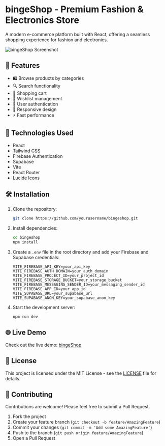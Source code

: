 # bingeShop - Premium Fashion & Electronics Store

A modern e-commerce platform built with React, offering a seamless shopping experience for fashion and electronics.

![bingeShop Screenshot](https://teal-centaur-f80c72.netlify.app/screenshot.png)

## 🌟 Features

- 🛍️ Browse products by categories
- 🔍 Search functionality
- 🛒 Shopping cart
- 💫 Wishlist management
- 👤 User authentication
- 📱 Responsive design
- ⚡ Fast performance

## 🚀 Technologies Used

- React
- Tailwind CSS
- Firebase Authentication
- Supabase
- Vite
- React Router
- Lucide Icons

## 🛠️ Installation

1. Clone the repository:
   ```bash
   git clone https://github.com/yourusername/bingeshop.git
   ```

2. Install dependencies:
   ```bash
   cd bingeshop
   npm install
   ```

3. Create a `.env` file in the root directory and add your Firebase and Supabase credentials:
   ```env
   VITE_FIREBASE_API_KEY=your_api_key
   VITE_FIREBASE_AUTH_DOMAIN=your_auth_domain
   VITE_FIREBASE_PROJECT_ID=your_project_id
   VITE_FIREBASE_STORAGE_BUCKET=your_storage_bucket
   VITE_FIREBASE_MESSAGING_SENDER_ID=your_messaging_sender_id
   VITE_FIREBASE_APP_ID=your_app_id
   VITE_SUPABASE_URL=your_supabase_url
   VITE_SUPABASE_ANON_KEY=your_supabase_anon_key
   ```

4. Start the development server:
   ```bash
   npm run dev
   ```

## 🌐 Live Demo

Check out the live demo: [bingeShop](https://teal-centaur-f80c72.netlify.app/)

## 📝 License

This project is licensed under the MIT License - see the [LICENSE](LICENSE) file for details.

## 🤝 Contributing

Contributions are welcome! Please feel free to submit a Pull Request.

1. Fork the project
2. Create your feature branch (`git checkout -b feature/AmazingFeature`)
3. Commit your changes (`git commit -m 'Add some AmazingFeature'`)
4. Push to the branch (`git push origin feature/AmazingFeature`)
5. Open a Pull Request